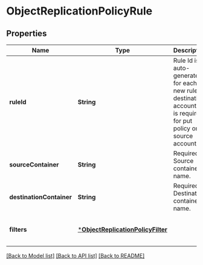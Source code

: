 # ObjectReplicationPolicyRule


## Properties
Name | Type | Description | Notes
------------ | ------------- | ------------- | -------------
**ruleId** | **String** | Rule Id is auto-generated for each new rule on destination account. It is required for put policy on source account. | [optional] [default to nothing]
**sourceContainer** | **String** | Required. Source container name. | [default to nothing]
**destinationContainer** | **String** | Required. Destination container name. | [default to nothing]
**filters** | [***ObjectReplicationPolicyFilter**](ObjectReplicationPolicyFilter.md) |  | [optional] [default to nothing]


[[Back to Model list]](../README.md#models) [[Back to API list]](../README.md#api-endpoints) [[Back to README]](../README.md)


